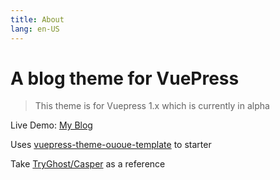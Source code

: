 ```yaml
---
title: About
lang: en-US
---
```


# A blog theme for VuePress

> This theme is for Vuepress 1.x which is currently in alpha

Live Demo: [My Blog](https://ououe.com)

Uses [vuepress-theme-ououe-template](https://github.com/tolking/vuepress-theme-ououe-template) to starter

Take [TryGhost/Casper](https://github.com/TryGhost/Casper) as a reference

